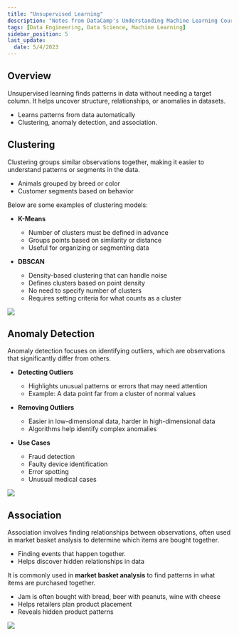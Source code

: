 ```yaml
---
title: "Unsupervised Learning"
description: "Notes from DataCamp's Understanding Machine Learning Course"
tags: [Data Engineering, Data Science, Machine Learning]
sidebar_position: 5
last_update:
  date: 5/4/2023
---
```



## Overview

Unsupervised learning finds patterns in data without needing a target column. It helps uncover structure, relationships, or anomalies in datasets.

- Learns patterns from data automatically
- Clustering, anomaly detection, and association.

## Clustering

Clustering groups similar observations together, making it easier to understand patterns or segments in the data.

- Animals grouped by breed or color
- Customer segments based on behavior

Below are some examples of clustering models: 

- **K-Means**

  - Number of clusters must be defined in advance
  - Groups points based on similarity or distance
  - Useful for organizing or segmenting data

- **DBSCAN**

  - Density-based clustering that can handle noise
  - Defines clusters based on point density
  - No need to specify number of clusters
  - Requires setting criteria for what counts as a cluster

<div class='img-center'>

![](/img/docs/09292025-clustering_example.png)

</div>



## Anomaly Detection

Anomaly detection focuses on identifying outliers, which are observations that significantly differ from others.

- **Detecting Outliers**

  - Highlights unusual patterns or errors that may need attention
  - Example: A data point far from a cluster of normal values

- **Removing Outliers**

  - Easier in low-dimensional data, harder in high-dimensional data
  - Algorithms help identify complex anomalies

- **Use Cases**

  - Fraud detection
  - Faulty device identification
  - Error spotting
  - Unusual medical cases

<div class='img-center'>

![](/img/docs/09292025-ml-anomaly-detection.jpg)

</div>


## Association

Association involves finding relationships between observations, often used in market basket analysis to determine which items are bought together.

- Finding events that happen together.
- Helps discover hidden relationships in data

It is commonly used in **market basket analysis** to find patterns in what items are purchased together.

- Jam is often bought with bread, beer with peanuts, wine with cheese
- Helps retailers plan product placement
- Reveals hidden product patterns

<div class='img-center'>

![](/img/docs/09292025-ml-association.jpg)

</div>
